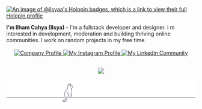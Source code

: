 [![An image of @ilsyaa's Holopin badges, which is a link to view their full Holopin profile](https://holopin.me/ilsyaa)](https://holopin.io/@ilsyaa)
<div><b>I'm Ilham Cahya (Ilsya)</b> - I'm a fullstack developer and designer. i m interested in development, moderation and building thriving online communities. I work on random projects in my free time.</div>
<br/>
<div align="center">
  <a href="https://koding.in">
    <img alt="Company Profile" src="https://img.shields.io/static/v1?color=27ff73&label=Website&message=KODING.IN&style=flat&logo=amp&logoColor=ffffff&labelColor=334155">
  </a>
  <a href="https://www.instagram.com/r.ilsyaa/">
    <img alt="My Instagram Profile" src="https://img.shields.io/badge/Instagram-r.ilsyaa-27ff73?style=flat&logo=instagram&logoColor=ffffff&labelColor=334155">
  </a>
  <a href="https://www.linkedin.com/in/ilsyaa/">
    <img alt="My Linkedin Community" src="https://img.shields.io/static/v1?color=27ff73&label=Linkedin&message=ilsyaa&style=flat&logo=linkedin&logoColor=ffffff&labelColor=334155">
  </a>
</div>

<br/>
<p align="center"><img src="https://github-readme-stats.vercel.app/api/wakatime?username=ilsyaa&layout=compact&theme=codeSTACKr" /></p>
<div align="center">
<img src="cdn/img/cat-line.png" alt="Ilsya" />
</div>

